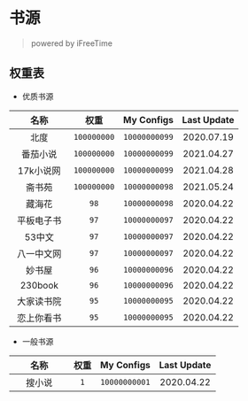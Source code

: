 # 书源
> powered by iFreeTime

## 权重表
- 优质书源 

|&nbsp;&nbsp;&nbsp;&nbsp;&nbsp;&nbsp;&nbsp;名称&nbsp;&nbsp;&nbsp;&nbsp;&nbsp;&nbsp;&nbsp;|权重|My Configs|Last Update|
|:-:|:-:|:-:|:-:|
|北度|`100000000`|`10000000099`|2020.07.19|
|番茄小说|`100000000`|`10000000099`|2021.04.27|
|17k小说网|`100000000`|`10000000099`|2021.04.28|
|斋书苑|`100000000`|`10000000098`|2021.05.24|
|藏海花|`98`|`10000000098`|2020.04.22|
|平板电子书|`97`|`10000000097`|2020.04.22|
|53中文|`97`|`10000000097`|2020.04.22|
|八一中文网|`97`|`10000000097`|2020.04.22|
|妙书屋|`96`|`10000000096`|2020.04.22|
|230book|`96`|`10000000096`|2020.04.22|
|大家读书院|`95`|`10000000095`|2020.04.22|
|恋上你看书|`95`|`10000000095`|2020.04.22| 

- 一般书源 

|&nbsp;&nbsp;&nbsp;&nbsp;&nbsp;&nbsp;&nbsp;名称&nbsp;&nbsp;&nbsp;&nbsp;&nbsp;&nbsp;&nbsp;|权重|My Configs|Last Update|
|:-:|:-:|:-:|:-:|
|搜小说|`1`|`10000000001`|2020.04.22|
